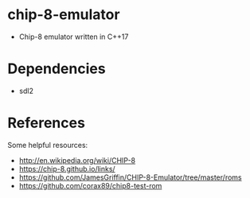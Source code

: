 # chip-8-emulator
* Chip-8 emulator written in C++17

# Dependencies
* sdl2

# References
Some helpful resources:

* http://en.wikipedia.org/wiki/CHIP-8
* https://chip-8.github.io/links/
* https://github.com/JamesGriffin/CHIP-8-Emulator/tree/master/roms
* https://github.com/corax89/chip8-test-rom

